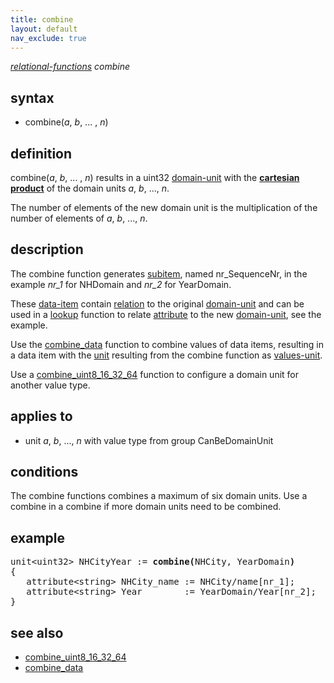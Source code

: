 ```yaml
---
title: combine
layout: default
nav_exclude: true
---
```

*[relational-functions](relational-functions) combine*

## syntax

- combine(*a*, *b*, ... , *n*)

## definition

combine(*a*, *b*, ... , *n*) results in a uint32 [domain-unit](domain-unit) with the <B>[cartesian product](https://en.wikipedia.org/wiki/Cartesian_product)</B> of the domain units *a*, *b*, ..., *n*.

The number of elements of the new domain unit is the multiplication of the number of elements of *a*, *b*, ..., *n*.

## description

The combine function generates [subitem](subitem), named nr_SequenceNr, in the example *nr_1* for NHDomain and *nr_2* for YearDomain.

These [data-item](data-item) contain [relation](relation) to the original [domain-unit](domain-unit) and can be used in a [lookup](lookup) function to relate [attribute](attribute) to the new [domain-unit](domain-unit), see the example.

Use the [combine_data](combine_data) function to combine values of data items, resulting in a data item with the [unit](unit) resulting from the combine function as  [values-unit](values-unit).

Use a [combine_uint8_16_32_64](combine_uint8_16_32_64) function to configure a domain unit for another value type.

## applies to

- unit *a*, *b*, ..., *n* with value type from group CanBeDomainUnit

## conditions

The combine functions combines a maximum of six domain units. Use a combine in a combine if more domain units need to be combined.

## example

<pre>
unit&lt;uint32&gt; NHCityYear := <B>combine(</B>NHCity, YearDomain<B>)</B>
{ 
   attribute&lt;string&gt; NHCity_name := NHCity/name[nr_1];
   attribute&lt;string&gt; Year        := YearDomain/Year[nr_2];
}
</pre>

## see also

- [combine_uint8_16_32_64](combine_uint8_16_32_64)
- [combine_data](combine_data)